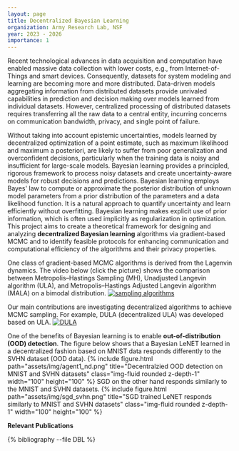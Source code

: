 ```yaml
---
layout: page
title: Decentralized Bayesian Learning
organization: Army Research Lab, NSF 
year: 2023 - 2026
importance: 1
---
```


Recent technological advances in data acquisition and computation have enabled massive data collection with lower costs, e.g., from Internet-of-Things and smart devices. Consequently, datasets for system modeling and learning are becoming more and more distributed.  Data-driven models aggregating information from distributed datasets provide unrivaled capabilities in prediction and decision making over models learned from individual datasets. However, centralized processing of distributed datasets requires transferring all the raw data to a central entity, incurring concerns on communication bandwidth, privacy, and single point of failure.

Without taking into account epistemic uncertainties, models learned by decentralized optimization of a point estimate, such as maximum likelihood and maximum a posteriori, are likely to suffer from poor generalization and overconfident decisions, particularly when the training data is noisy and insufficient for large-scale models. Bayesian learning provides a principled, rigorous framework to process noisy datasets and create uncertainty-aware models for robust decisions and predictions. Bayesian learning employs Bayes' law to compute or approximate the posterior distribution of unknown model parameters from a prior distribution of the parameters and a data likelihood function. It is a natural approach to quantify uncertainty and learn efficiently without overfitting. Bayesian learning makes explicit use of prior information, which is often used implicitly as regularization in optimization. 
This project aims to create a theoretical framework for designing and analyzing **decentralized Bayesian learning** algorithms via gradient-based MCMC and to identify feasible protocols for enhancing communication and computational efficiency of the algorithms and their privacy properties.

One class of gradient-based MCMC algorithms is derived from the Lagenvin dynamics. The video below (click the picture) shows the comparison between Metropolis–Hastings Sampling (MH), Unadjusted Langevin algorithm (ULA), and Metropolis–Hastings Adjusted Langevin algorithm (MALA) on a bimodal distribution. 
[![sampling algorithms](https://img.youtube.com/vi/7R5L-iJSbCI/0.jpg)](https://www.youtube.com/watch?v=7R5L-iJSbCI)

Our main contributions are investigating decentralized algorithms to achieve MCMC sampling. For example, DULA (decentralized ULA) was developed based on ULA. 
[![DULA](https://img.youtube.com/vi/T8FHYJO71aQ/0.jpg)](https://www.youtube.com/watch?v=T8FHYJO71aQ)

One of the benefits of Bayesian learning is to enable **out-of-distribution (OOD) detection**. The figure below shows that a Bayesian LeNET learned in a decentralized fashion based on MNIST data responds differently to the SVHN dataset (OOD data). 
{% include figure.html path="assets/img/agent1_nd.png" title="Decentralzied OOD detection on MNIST and SVHN datasets" class="img-fluid rounded z-depth-1" width="100" height="100" %}
SGD on the other hand responds similarly to the MNIST and SVHN datasets. 
{% include figure.html path="assets/img/sgd_svhn.png" title="SGD trained LeNET responds similarly to MNIST and SVHN datasets" class="img-fluid rounded z-depth-1" width="100" height="100" %}



**Relevant Publications**

<div class="publications">


{% bibliography --file DBL %}


</div>
